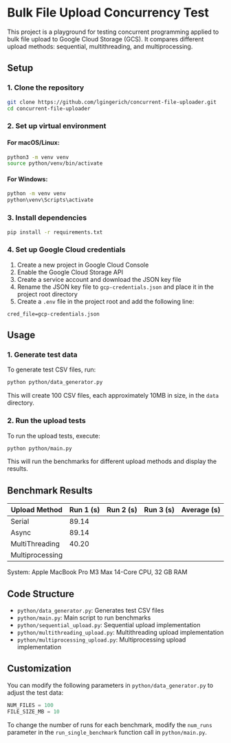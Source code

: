 # Bulk File Upload Concurrency Test

This project is a playground for testing concurrent programming applied to bulk file 
upload to Google Cloud Storage (GCS). It compares different upload methods: sequential, 
multithreading, and multiprocessing.

## Setup

### 1. Clone the repository

```bash
git clone https://github.com/lgingerich/concurrent-file-uploader.git
cd concurrent-file-uploader
```

### 2. Set up virtual environment

#### For macOS/Linux:

```bash
python3 -m venv venv
source python/venv/bin/activate
```

#### For Windows:

```bash
python -m venv venv
python\venv\Scripts\activate
```

### 3. Install dependencies

```bash
pip install -r requirements.txt
```

### 4. Set up Google Cloud credentials

1. Create a new project in Google Cloud Console
2. Enable the Google Cloud Storage API
3. Create a service account and download the JSON key file
4. Rename the JSON key file to `gcp-credentials.json` and place it in the project root directory
5. Create a `.env` file in the project root and add the following line:

```
cred_file=gcp-credentials.json
```

## Usage

### 1. Generate test data

To generate test CSV files, run:

```bash
python python/data_generator.py
```

This will create 100 CSV files, each approximately 10MB in size, in the `data` directory.

### 2. Run the upload tests

To run the upload tests, execute:

```bash
python python/main.py
```

This will run the benchmarks for different upload methods and display the results.

## Benchmark Results

| Upload Method | Run 1 (s) | Run 2 (s) | Run 3 (s) | Average (s) |
|---------------|-----------|-----------|-----------|-------------|
| Serial    | 89.14          |           |           |             |
| Async    | 89.14          |           |           |             |
| MultiThreading| 40.20          |           |           |             |
| Multiprocessing |           |           |           |             |

System: Apple MacBook Pro M3 Max 14-Core CPU, 32 GB RAM

## Code Structure

- `python/data_generator.py`: Generates test CSV files
- `python/main.py`: Main script to run benchmarks
- `python/sequential_upload.py`: Sequential upload implementation
- `python/multithreading_upload.py`: Multithreading upload implementation
- `python/multiprocessing_upload.py`: Multiprocessing upload implementation

## Customization

You can modify the following parameters in `python/data_generator.py` to adjust the test data:

```python
NUM_FILES = 100
FILE_SIZE_MB = 10
```

To change the number of runs for each benchmark, modify the `num_runs` parameter in the `run_single_benchmark` function call in `python/main.py`.
